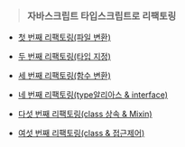 >### 자바스크립트 타입스크립트로 리팩토링   

- <a href="https://github.com/jiyun1006/javascript-typescript-refactoring/blob/main/refactoring/md_dir/refactoring_1.md">첫 번째 리팩토링(파일 변환)</a>     

- <a href="https://github.com/jiyun1006/javascript-typescript-refactoring/blob/main/refactoring/md_dir/refactoring_2.md">두 번째 리팩토링(타입 지정)</a>   

- <a href="https://github.com/jiyun1006/javascript-typescript-refactoring/blob/main/refactoring/md_dir/refactoring_3.md">세 번째 리팩토링(함수 변환)</a>   

- <a href="https://github.com/jiyun1006/javascript-typescript-refactoring/blob/main/refactoring/md_dir/refactoring_4.md">네 번째 리팩토링(type알리아스 & interface)</a>   

- <a href="https://github.com/jiyun1006/javascript-typescript-refactoring/blob/main/refactoring/md_dir/refactoring_5.md">다섯 번째 리팩토링(class 상속 & Mixin)</a>   

- <a href="https://github.com/jiyun1006/javascript-typescript-refactoring/blob/main/refactoring/md_dir/refactoring_6.md">여섯 번째 리팩토링(class & 접근제어)</a>

